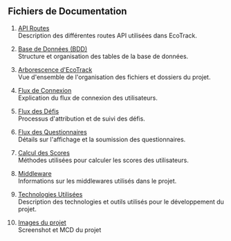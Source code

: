 ## Fichiers de Documentation

1. [API Routes](./API_routes.md)  
   Description des différentes routes API utilisées dans EcoTrack.

2. [Base de Données (BDD)](./BDD.md)  
   Structure et organisation des tables de la base de données.

3. [Arborescence d'EcoTrack](./EcoTrack_structure.md)  
   Vue d'ensemble de l'organisation des fichiers et dossiers du projet.

4. [Flux de Connexion](./Flux_Connexion.md)  
   Explication du flux de connexion des utilisateurs.

5. [Flux des Défis](./Flux_Defis.md)  
   Processus d'attribution et de suivi des défis.

6. [Flux des Questionnaires](./Flux_Questionnnaire.md)  
   Détails sur l'affichage et la soumission des questionnaires.

7. [Calcul des Scores](./Flux_Scores.md)  
   Méthodes utilisées pour calculer les scores des utilisateurs.

8. [Middleware](./Middleware.md)  
   Informations sur les middlewares utilisés dans le projet.

9. [Technologies Utilisées](./technos.md)  
   Description des technologies et outils utilisés pour le développement du projet.

10. [Images du projet](./images.md)  
   Screenshot et MCD du projet